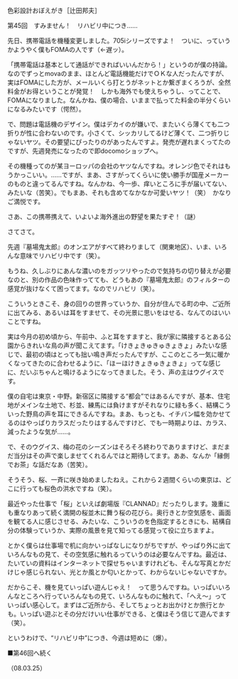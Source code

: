 <!-- source: http://web.archive.org/web/20250215190716/http://www.style.fm/as/05_column/tsujita/tsujita45.shtml -->

色彩設計おぼえがき［辻田邦夫］

第45回　すみません！　リハビリ中につき……

先日、携帯電話を機種変更しました。705iシリーズですよ！　ついに、っていうかようやく僕もFOMAの人です（←遅ッ）。

「携帯電話は基本として通話ができればいいんだから！」というのが僕の持論。なのでずっとmovaのまま、ほとんど電話機能だけでＯＫな人だったんですが、実はFOMAにした方が、メールいくら打とうがネットとか繋ぎまくろうが、全然料金がお得ということが発覚！　しかも海外でも使えちゃうし、ってことで、FOMAになりました。なんかね、僕の場合、いままで払ってた料金の半分くらいになるみたいです（愕然）。

で、問題は電話機のデザイン。僕はデカイのが嫌いで、またいくら薄くても二つ折りが性に合わないのです。小さくて、シッカリしてるけど薄くて、二つ折りじゃないヤツ。その要望にぴったりのがあったんですよ。発売が遅れまくってたのですが、先週発売になったので即docomoショップへ。

その機種ってのが某ヨーロッパの会社のヤツなんですね。オレンジ色でそれはもうかっこいい。……ですが、まあ、さすがってくらいに使い勝手が国産メーカーのものと違ってるんですね。なんかね、今一歩、痒いところに手が届いてない、みたいな（苦笑）。でもまあ、それも含めてなかなか可愛いヤツ！（笑）　かなりご満悦です。

さあ、この携帯携えて、いよいよ海外進出の野望を果たすぞ！（謎）

さてさて。

先週『墓場鬼太郎』のオンエアがすべて終わりまして（関東地区）、いま、いろんな意味でリハビリ中です（笑）。

もうね、久しぶりにあんな濃いのをガッツリやったので気持ちの切り替えが必要なのと、別の作品の色味作ってても、どうもあの『墓場鬼太郎』のフィルターの感覚が抜けなくて困ってます。なのでリハビリ（笑）。

こういうときこそ、身の回りの世界っていうか、自分が住んでる町の中、ご近所に出てみる、あるいは耳をすませて、その光景に思いをはせる、なんてのはいいことですね。

実は今月の初め頃から、午前中、ふと耳をすますと、我が家に隣接するとある公園からきれいな鳥の声が聞こえてます。「けきょきゅきゅきょきょ」みたいな感じで、最初の頃はとっても拙い鳴き声だったんですが、ここのところ一気に暖かくなってきたのに合わせるように、「ほーほけきょきゅきょきょ」ってな感じに、だいぶちゃんと鳴けるようになってきました。そう、声の主はウグイスです。

僕の自宅は東京・中野。新宿区に隣接する“都会”ではあるんですが、基本、住宅地がメインな土地で、杉並、練馬には負けますがそれなりに緑も多く、結構こういった野鳥の声を耳にできるんですね。まあ、もっとも、イチバン幅を効かせてるのはやっぱりカラスだったりはするんですけど、でも一時期よりは、カラス、減ったような気が……。

で、そのウグイス、梅の花のシーズンはそろそろ終わりでありますけど、まだまだ当分はその声で楽しませてくれるんではと期待してます。ああ、なんか「縁側でお茶」な話だなあ（苦笑）。

そうそう、桜、一斉に咲き始めましたねえ。これから２週間くらいの東京は、どこに行っても桜色の洪水ですね（笑）。

最近やった仕事で「桜」といえば劇場版『CLANNAD』だったりします。幾重にも重なりあって続く満開の桜並木に舞う桜の花びら。奥行きとか空気感を、画面を観てる人に感じさせる、みたいな、こういうのを色指定するときにも、結構自分の体験っていうか、実際の風景を見て知ってる感覚って役に立ちますよ。

とかく僕らは仕事場で机に向かいっぱなしになりがちですが、やっぱり外に出ていろんなもの見て、その空気感に触れるっていうのは必要なんですね。最近は、たいていの資料はインターネットで探せちゃいますけれども、そんな写真とかだけじゃ感じられない、光とか風とか匂いとかって、わからないじゃないですか。

だからこそ、機を見ていっぱい遊んじゃえ！　って思うんですね。いっぱいいろんなところへ行っていろんなもの見て、いろんなものに触れて、「へえ〜」っていっぱい感心して。まずはご近所から、そしてちょっとお出かけとか旅行とかも。いっぱい遊ぶとその分だけいい仕事ができる、と僕はそう信じて遊んでます（笑）。

というわけで、“リハビリ中”につき、今週は短めに（爆）。

■第46回へ続く

（08.03.25）
